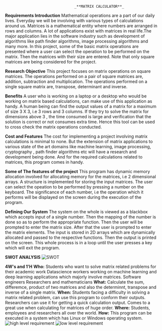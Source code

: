                                     _**MATRIX CALCULATOR**_
**Requirements
Introduction**
Mathematical operations are a part of our daily lives. Everyday we will be involving with various types of calculations around us. Matrices is a mathematical entity where numbers are arranged in rows and columns. A lot of applications exist with matrices in real life.The major application lies in the software industry such as development of algorithms like path finder algorithms, image processing algorithms and many more.
In this project, some of the basic matrix operations are presented where a user can select the operation to be performed on the matrix. Then the matrices with their size are entered. Note that only square matrices are being considered for the project.

**Research**
**Objective**
This project focuses on matrix operations on square matrices. The operations performed on a pair of square matrices are, addition, subtraction and multiplication. The operations performed on a single square matrix are, transpose, determinant and inverse.

**Benefits**
A user who is working on a laptop or a desktop who would be working on matrix based calculations, can make use of this application as handy. A human being can find the output values of a matrix for a maximum of size 3 X 3, i.e 3 rows and 3 columns. If they try to solve the matrix for dimensions above 3 , the time consumed is large and verification that the solution is correct or not consumes extra time. Hence this tool can be used to cross check the matrix operations conducted.

**Cost and Features**
The cost for implementing a project involving matrix calculations is minimal to none. But the extension of matrix applications to various state of the art domains like machine learning, image processing, cryptography , path finder algorithms etc will have a research and development being done. And for the required calculations related to matrices, this program comes in handy.

**Some of The features of the project**
This program has dynamic memory allocation involved for allocating memory for the matrices, i.e 2 dimensional arrays. A structure is implemented for storing the input matrices. The user can select the opeation to be performed by pressing a number on the keyboard. The significance of each number, i.e the operation which it performs will be displayed on the screen during the execution of the program.

**Defining Our System**
The system on the whole is viewed as a blackbox which accepts input of a single number. Then the mapping of the number is done so as to perform the appropriate function. Then the user will be prompted to enter the matrix size. After that the user is prompted to enter the matrix elements. The input is stored in 2D arrays which are dynamically allocated and passed to the respective functions. Then the output is printed on the screen. This whole process is in a loop until the user presses a key which will exit the program.

**SWOT ANALYSIS**
![SWOT](https://user-images.githubusercontent.com/59051114/160128603-2bf799df-0030-4347-bf44-f9c9391c6052.png)

**4W's and 1'H**
**Who:**
Students who want to solve matrix related problems for their academic work
Datascience workers working on machine learning and deep learning applications which majorly involve matrices.
Software engineers
Researchers and mathematicians
**What:**
Calculate the sum, differemce, product of two matrices and also the determinnt, transpose and inverse of a single matrix.
**When:**
Students facing a difficulty in solving a matrix related problem, can use this program to conform their outputs.
Researchers can use it for getting a quick calculation output.
Comes to a great use when calculating for matrices of huge order.
**Where:**
Students, employees and researchers all over the world.
**How:**
This program can be executed in a system which has Linux or Windows operating system.
![high level requirement](https://user-images.githubusercontent.com/59051114/160135109-520e9bd9-44fc-436b-8ea6-ae366a7d4ea2.png)
![low level requirement](https://user-images.githubusercontent.com/59051114/160135157-aa261e59-fdc9-4bc9-89a6-8a17820e1655.png)

